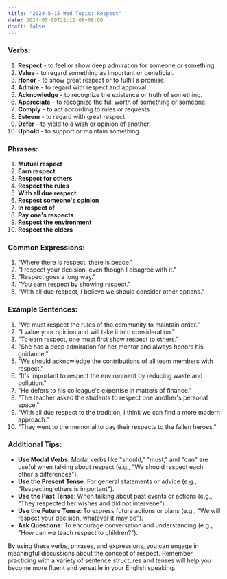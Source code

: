 ```yaml
---
title: "2024-5-15 Wed Topic: Respect"
date: 2024-05-09T22:12:08+08:00
draft: false
---
```


### Verbs:
1. **Respect** - to feel or show deep admiration for someone or something.
2. **Value** - to regard something as important or beneficial.
3. **Honor** - to show great respect or to fulfill a promise.
4. **Admire** - to regard with respect and approval.
5. **Acknowledge** - to recognize the existence or truth of something.
6. **Appreciate** - to recognize the full worth of something or someone.
7. **Comply** - to act according to rules or requests.
8. **Esteem** - to regard with great respect.
9. **Defer** - to yield to a wish or opinion of another.
10. **Uphold** - to support or maintain something.

### Phrases:
1. **Mutual respect**
2. **Earn respect**
3. **Respect for others**
4. **Respect the rules**
5. **With all due respect**
6. **Respect someone's opinion**
7. **In respect of**
8. **Pay one's respects**
9. **Respect the environment**
10. **Respect the elders**

### Common Expressions:
1. "Where there is respect, there is peace."
2. "I respect your decision, even though I disagree with it."
3. "Respect goes a long way."
4. "You earn respect by showing respect."
5. "With all due respect, I believe we should consider other options."

### Example Sentences:
1. "We must respect the rules of the community to maintain order."
2. "I value your opinion and will take it into consideration."
3. "To earn respect, one must first show respect to others."
4. "She has a deep admiration for her mentor and always honors his guidance."
5. "We should acknowledge the contributions of all team members with respect."
6. "It's important to respect the environment by reducing waste and pollution."
7. "He defers to his colleague's expertise in matters of finance."
8. "The teacher asked the students to respect one another's personal space."
9. "With all due respect to the tradition, I think we can find a more modern approach."
10. "They went to the memorial to pay their respects to the fallen heroes."

### Additional Tips:
- **Use Modal Verbs**: Modal verbs like "should," "must," and "can" are useful when talking about respect (e.g., "We should respect each other's differences").
- **Use the Present Tense**: For general statements or advice (e.g., "Respecting others is important").
- **Use the Past Tense**: When talking about past events or actions (e.g., "They respected her wishes and did not intervene").
- **Use the Future Tense**: To express future actions or plans (e.g., "We will respect your decision, whatever it may be").
- **Ask Questions**: To encourage conversation and understanding (e.g., "How can we teach respect to children?").

By using these verbs, phrases, and expressions, you can engage in meaningful discussions about the concept of respect. Remember, practicing with a variety of sentence structures and tenses will help you become more fluent and versatile in your English speaking.
